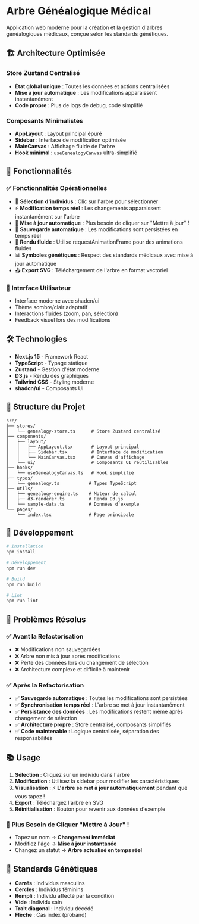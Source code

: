 # Arbre Généalogique Médical

Application web moderne pour la création et la gestion d'arbres généalogiques médicaux, conçue selon les standards génétiques.

## 🏗️ Architecture Optimisée

### **Store Zustand Centralisé** 
- **État global unique** : Toutes les données et actions centralisées
- **Mise à jour automatique** : Les modifications apparaissent instantanément
- **Code propre** : Plus de logs de debug, code simplifié

### **Composants Minimalistes**
- **AppLayout** : Layout principal épuré
- **Sidebar** : Interface de modification optimisée
- **MainCanvas** : Affichage fluide de l'arbre
- **Hook minimal** : `useGenealogyCanvas` ultra-simplifié

## 🚀 Fonctionnalités

### ✅ **Fonctionnalités Opérationnelles**
- 🎯 **Sélection d'individus** : Clic sur l'arbre pour sélectionner
- ⚡ **Modification temps réel** : Les changements apparaissent instantanément sur l'arbre
- 🔄 **Mise à jour automatique** : Plus besoin de cliquer sur "Mettre à jour" !
- 💾 **Sauvegarde automatique** : Les modifications sont persistées en temps réel
- 🎨 **Rendu fluide** : Utilise requestAnimationFrame pour des animations fluides
- 📊 **Symboles génétiques** : Respect des standards médicaux avec mise à jour automatique
- 📤 **Export SVG** : Téléchargement de l'arbre en format vectoriel

### 🎨 **Interface Utilisateur**
- Interface moderne avec shadcn/ui
- Thème sombre/clair adaptatif
- Interactions fluides (zoom, pan, sélection)
- Feedback visuel lors des modifications

## 🛠️ Technologies

- **Next.js 15** - Framework React
- **TypeScript** - Typage statique
- **Zustand** - Gestion d'état moderne
- **D3.js** - Rendu des graphiques
- **Tailwind CSS** - Styling moderne
- **shadcn/ui** - Composants UI

## 📁 Structure du Projet

```
src/
├── stores/
│   └── genealogy-store.ts      # Store Zustand centralisé
├── components/
│   ├── layout/
│   │   ├── AppLayout.tsx       # Layout principal
│   │   ├── Sidebar.tsx         # Interface de modification
│   │   └── MainCanvas.tsx      # Canvas d'affichage
│   └── ui/                     # Composants UI réutilisables
├── hooks/
│   └── useGenealogyCanvas.ts   # Hook simplifié
├── types/
│   └── genealogy.ts           # Types TypeScript
├── utils/
│   ├── genealogy-engine.ts    # Moteur de calcul
│   ├── d3-renderer.ts         # Rendu D3.js
│   └── sample-data.ts         # Données d'exemple
└── pages/
    └── index.tsx              # Page principale
```

## 🔧 Développement

```bash
# Installation
npm install

# Développement
npm run dev

# Build
npm run build

# Lint
npm run lint
```

## 🎯 Problèmes Résolus

### ✅ **Avant la Refactorisation**
- ❌ Modifications non sauvegardées
- ❌ Arbre non mis à jour après modifications  
- ❌ Perte des données lors du changement de sélection
- ❌ Architecture complexe et difficile à maintenir

### ✅ **Après la Refactorisation**
- ✅ **Sauvegarde automatique** : Toutes les modifications sont persistées
- ✅ **Synchronisation temps réel** : L'arbre se met à jour instantanément
- ✅ **Persistance des données** : Les modifications restent même après changement de sélection
- ✅ **Architecture propre** : Store centralisé, composants simplifiés
- ✅ **Code maintenable** : Logique centralisée, séparation des responsabilités

## 📚 Usage

1. **Sélection** : Cliquez sur un individu dans l'arbre
2. **Modification** : Utilisez la sidebar pour modifier les caractéristiques  
3. **Visualisation** : ⚡ **L'arbre se met à jour automatiquement** pendant que vous tapez !
4. **Export** : Téléchargez l'arbre en SVG
5. **Réinitialisation** : Bouton pour revenir aux données d'exemple

### 🎯 **Plus Besoin de Cliquer "Mettre à Jour" !**
- Tapez un nom → **Changement immédiat**
- Modifiez l'âge → **Mise à jour instantanée**  
- Changez un statut → **Arbre actualisé en temps réel**

## 🧬 Standards Génétiques

- **Carrés** : Individus masculins
- **Cercles** : Individus féminins  
- **Rempli** : Individu affecté par la condition
- **Vide** : Individu sain
- **Trait diagonal** : Individu décédé
- **Flèche** : Cas index (proband)
